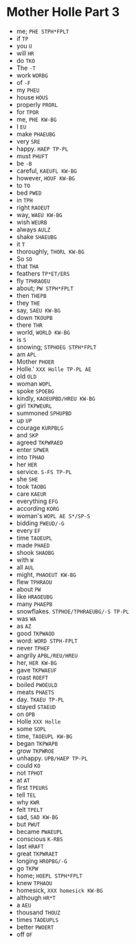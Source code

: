 # Mother Holle Part 3

* me; `PHE STPH*FPLT`
* if `TP`
* you `U`
* will `HR`
* do `TKO`
* The `-T`
* work `WORBG`
* of `-F`
* my `PHEU`
* house `HOUS`
* properly `PRORL`
* for `TPOR`
* me, `PHE KW-BG`
* I `EU`
* make `PHAEUBG`
* very `SRE`
* happy. `HAEP TP-PL`
* must `PHUFT`
* be `-B`
* careful, `KAEUFL KW-BG`
* however, `HOUF KW-BG`
* to `TO`
* bed `PWED`
* in `TPH`
* right `RAOEUT`
* way, `WAEU KW-BG`
* wish `WEURB`
* always `AULZ`
* shake `SHAEUBG`
* it `T`
* thoroughly, `THORL KW-BG`
* So `SO`
* that `THA`
* feathers `TP*ET/ERS`
* fly `TPHRAOEU`
* about; `PW STPH*FPLT`
* then `THEPB`
* they `THE`
* say, `SAEU KW-BG`
* down `TKOUPB`
* there `THR`
* world, `WORLD KW-BG`
* is `S`
* snowing; `STPHOEG STPH*FPLT`
* am `APL`
* Mother `PHOER`
* Holle.' `XXX Holle TP-PL AE`
* old `OLD`
* woman `WOPL`
* spoke `SPOEBG`
* kindly, `KAOEUPBD/HREU KW-BG`
* girl `TKPWEURL`
* summoned `SPHUPBD`
* up `UP`
* courage `KURPBLG`
* and `SKP`
* agreed `TKPWRAED`
* enter `SPWER`
* into `TPHAO`
* her `HER`
* service. `S-FS TP-PL`
* she `SHE`
* took `TAOBG`
* care `KAEUR`
* everything `EFG`
* according `KORG`
* woman's `WOPL AE S*/SP-S`
* bidding `PWEUD/-G`
* every `EF`
* time `TAOEUPL`
* made `PHAED`
* shook `SHAOBG`
* with `W`
* all `AUL`
* might, `PHAOEUT KW-BG`
* flew `TPHRAOU`
* about `PW`
* like `HRAOEUBG`
* many `PHAEPB`
* snowflakes. `STPHOE/TPHRAEUBG/-S TP-PL`
* was `WA`
* as `AZ`
* good `TKPWAOD`
* word: `WORD STPH-FPLT`
* never `TPHEF`
* angrily `APBL/REU/HREU`
* her, `HER KW-BG`
* gave `TKPWAEUF`
* roast `ROEFT`
* boiled `PWOEULD`
* meats `PHAETS`
* day. `TKAEU TP-PL`
* stayed `STAEUD`
* on `OPB`
* Holle `XXX Holle`
* some `SOPL`
* time, `TAOEUPL KW-BG`
* began `TKPWAPB`
* grow `TKPWROE`
* unhappy. `UPB/HAEP TP-PL`
* could `KO`
* not `TPHOT`
* at `AT`
* first `TPEURS`
* tell `TEL`
* why `KWR`
* felt `TPELT`
* sad, `SAD KW-BG`
* but `PWUT`
* became `PWAEUPL`
* conscious `K-RBS`
* last `HRAFT`
* great `TKPWRAET`
* longing `HROPBG/-G`
* go `TKPW`
* home; `HOEPL STPH*FPLT`
* knew `TPHAOU`
* homesick, `XXX homesick KW-BG`
* although `HR*T`
* a `AEU`
* thousand `THOUZ`
* times `TAOEUPLS`
* better `PWOERT`
* off `OF`
